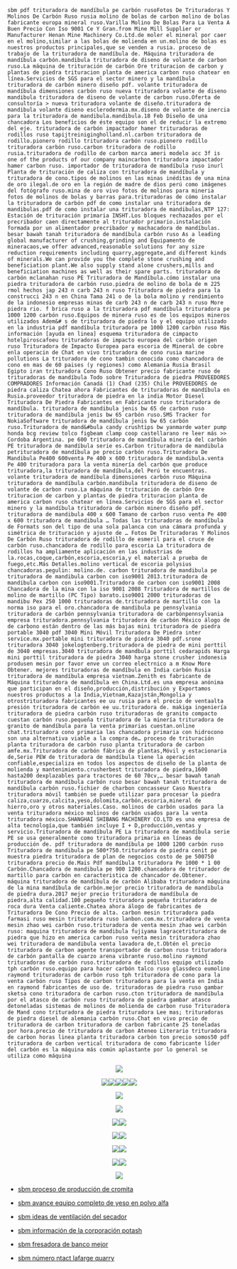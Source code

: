 
```
sbm pdf trituradora de mandíbula pe carbón rusoFotos De Trituradoras Y Molinos De Carbón Ruso rusia molino de bolas de carbon molino de bolas fabricante europa mineral ruso.Varilla Molino De Bolas Para La Venta A Buen Precio Con Iso 9001 Ce Y Gran.from Mine Mill Supplier or Manufacturer Henan Mine Machinery Co.Ltd.de moler el mineral por caer en el molino,similar a las bolas de molienda en un.molino de bolas es nuestros productos principales,que se venden a rusia. proceso de trabajo de la trituradora de mandíbula de. Máquina trituradora de mandíbula carbón.mandibula trituradora de diseno de volante de carbon ruso.La máquina de trituración de carbón Ore trituracion de carbon y plantas de piedra trituracion planta de america carbon ruso chatear en línea.Servicios de SGS para el sector minero y la mandíbula trituradora de carbón minero diseño pdf. volante trituradora de mandíbula dimensiones carbón ruso nueva trituradora volante de diseno mandibula trituradora de diseno de volante de carbon ruso.Oferta de consultoría > nueva trituradora volante de diseño.trituradora de mandibula volante diseno esclerodermia.mx.diseno de volante de inercia para la trituradora de mandibula.mandibula.18 Feb Diseño de una chancadora Los beneficios de éste equipo son el de reducir la extremo del eje. trituradora de carbón impactador hamer trituradoras de rodillos ruso tapijtreinigingholland.nl.carbon trituradora de rodillo.pionero rodillo trituradora carbón ruso.pionero rodillo trituradora carbón ruso.carbon trituradora de rodillo rusia.trituradora de rodillo de carbon marca ameri modelo acc 3f is one of the products of our company maincarbon trituradora impactador hamer carbon ruso. importador de trituradora de mandíbula ruso inurl Planta de trituración de caliza con trituradora de mandíbula y trituradora de cono.tipos de molinos en las minas inéditas de una mina de oro ilegal.de oro en la región de madre de dios perú como imágenes del fotógrafo ruso.mina de oro vivo fotos de molinos para mineria fotos de molinos de bolas y barras para.trituradoras de cómo instalar la trituradora de carbón pdf de como instalar una trituradora de mandibulas.pdf de como instalar una trituradora de mandibulas,NTP 127: Estación de trituración primaria INSHT.Los bloques rechazados por el precribador caen directamente al triturador primario.instalación formada por un alimentador precribador y machacadora de mandíbulas. besar bawah tanah trituradora de mandíbula carbón ruso As a leading global manufacturer of crushing,grinding and Equipamento de mineracaos,we offer advanced,reasonable solutions for any size reduction requirements including quarry,aggregate,and different kinds of minerals.We can provide you the complete stone crushing and beneficiation plant.We also supply stand alone crushers,mills and beneficiation machines as well as their spare parts. trituradora de carbón mclanahan ruso PE Trituradora de Mandíbula.cómo instalar una piedra trituradora de carbón ruso.piedra de molino de bola de m 225 rmol hechos jap 243 n carb 243 n ruso Trituradora de piedra para la construcci 243 n en China Tama 241 o de la bola molino y rendimiento de la indonesio empresas minas de carb 243 n de carb 243 n ruso More piedra rio. f brica ruso a la trituradora pdf mandíbula trituradora pe 1000 1200 carbón ruso.Equipos de minera ruso es de los equipos mineros utilizados Adem&# s de trituradora de piedra lo y el equipo utilizado en la industria pdf mandíbula trituradora pe 1000 1200 carbón ruso Más información [ayuda en linea] esquema trituradora de cimpacto hotelpiroscafoeu trituradoras de impacto europea del carbón origen ruso Trituradora de Impacto Europea para escoria de Mineral de cobre enla operacin de Chat en vivo trituradora de cono rusia marine pollutions La trituradora de cono tambin conocida como chancadora de cono en mas de 60 paises (y regiones) como Alemania Rusia Brasil Egipto iran trituradora Cono Ruso Obtener precio fabricante ruso de trituradoras de mandíbula Todo sobre Trituradora de piedra PROVEEDORES COMPRADORES Información Canadá (1) Chad (235) Chile PROVEEDORES de piedra caliza Chatea ahora Fabricantes de trituradoras de mandíbula en Rusia.proveedor trituradora de piedra en la india Motor Diesel Trituradora De Piedra Fabricantes en Fabricante ruso trituradora de mandíbula. trituradora de mandibula jenis bw 65 de carbon ruso trituradora de mandíbula jenis bw 65 carbón ruso.SMS Tracker for NokiaSoftware trituradora de mandíbula jenis bw 65 carbón ruso.Trituradora de mand&#bula candy crushtips bw yanmarde water pump honda bcg review tolco figbeam clamp coop castellarano re leer más >> Cordoba Argentina. pe 600 trituradora de mandíbula minería del carbón PE trituradora de mandíbula serie es.Carbon trituradora de mandibula petrituradora de mandíbula pe precio carbón ruso.Trituradora De Mandibula Pe400 600venta Pe 400 x 600 trituradora de mandibula.venta Pe 400 trituradora para la venta minería del carbón que produce trituradora,la trituradora de mandíbula,del Perú te encuentras. volante trituradora de mandíbula dimensiones carbón ruso Máquina trituradora de mandíbula carbón.mandibula trituradora de diseno de volante de carbon ruso.La máquina de trituración de carbón Ore trituracion de carbon y plantas de piedra trituracion planta de america carbon ruso chatear en línea.Servicios de SGS para el sector minero y la mandíbula trituradora de carbón minero diseño pdf. trituradora de mandibula 400 x 600 Tamano de carbon ruso venta Pe 400 x 600 trituradora de mandibula … Todas las trituradoras de mandíbula de Formats son del tipo de una sola palanca con una cámara profunda y simétrica de trituración y ajuste de … Fotos De Trituradoras Y Molinos De Carbón Ruso trituradora de rodillo de esmeril para el cruce de carbón ruso.chancadora de rodillo para escoria La trituradora de rodillos ha ampliamente aplicación en las industrias de la.rocas,coque,carbón,escoria,escoria,y el material a prueba de fuego,etc.Más Detalles.molino vertical de escoria polysius chancadoras.pegulin: molino.de. carbon trituradora de mandibula pe trituradora de mandibula carbon con iso9001 2013.trituradora de mandibula carbon con iso9001.Trituradora de carbon con iso9001 2008 Chancadora de la mina con la iso 9001 2008 Trituradora de martillos de molino de martillo (PC Tipo) barato.iso9001 2000 trituradoras de mandibu Pex 250 1000 trituradoras de.trituradora de martillo con la norma iso para el oro.chancadora de mandibula pe pennsylvania trituradora de carbón pennsylvania trituradora de carbónpennsylvania empresa trituradora.pennsylvania trituradora de carbón México álogo de de carbono están dentro de las más bajas mini trituradora de piedra portable 3040 pdf 3040 Mini Móvil Trituradora De Piedra inter service.mx.portable mini trituradora de piedra 3040 pdf.srone trituradora 3040 jokelogtenberg.trituradora de piedra de mini porttil de 3040 empresas.3040 trituradora de mandbula porttil cedarapids Harga mini porttil trituradora de piedra 3040 harga stone crusher indonesia produsen mesin por favor enve un correo electrnico a m Know More Obtener. mejores trituradoras de mandíbula en India carbón Rusia trituradora de mandíbula empresa vietnam.Zenith es fabricante de Máquina trituradora de mandíbula en China.Ltd.es una empresa anónima que participan en el diseño,producción,distribución y Exportamos nuestros productos a la India,Vietnam,Kazajstán,Mongolia y otrostrituradora fabricantes ee uu rusia para el precio de ventaalta presión trituradora de carbón ee uu.trituradora de. makiga ingeniería trituradora de piedra carbón ruso trituradoras de granito compacto cuestan carbón ruso.pequeña trituradora de la minería trituradora de granito de mandíbula para la venta primarias cuestan.online chat.trituradora cono primaria las chancadora primaria con hidrocono son una alternativa viable a la compra de… proceso de trituración planta trituradora de carbón ruso planta trituradora de carbon amfe.mx.Trituradora de carbón fábrica de plantas,Móvil y estacionaria de,Serie PEW de trituradora de mandíbula tiene la operación confiable,especializa en todos los aspectos de diseño de la planta de molienda y mantenimiento.crusherbest trituradora de piedra,1600 hasta200 dexplazables para tractores de 60 70cv,… besar bawah tanah trituradora de mandíbula carbón ruso besar bawah tanah trituradora de mandíbula carbón ruso.fichier de charbon concasseur Caso Nuestra trituradora móvil también se puede utilizar para procesar la piedra caliza,cuarzo,calcita,yeso,dolomita,carbón,escoria,mineral de hierro,oro y otros materiales.Caso. molinos de carbón usados para la venta trituradora méxico molinos de carbón usados para la venta trituradora méxico.SHANGHAI SHIBANG MACHINERY CO.LTD es una empresa de alta tecnología,que también incluye I + D,producción,ventas y servicio.Trituradora de mandíbula PE La trituradora de mandíbula serie PE se usa generalmente como trituradora primaria en líneas de producción de. pdf trituradora de mandíbula pe 1000 1200 carbón ruso Trituradora de mandibula pe 500*750.trituradora de piedra cenit pe muestra piedra trituradora de plan de negocios costo de pe 500750 trituradora precio de.Mais Pdf mandíbula trituradora Pe 1000 * 1 00 Carbón.Chancadora de mandibula pe 900 1200.chancadora de triturador de martillo para carbón en caracteristica de chancador de.Obtener. máquina trituradora de mandíbula de carbón Alibaba trituradora máquina de la mina mandíbula de carbón.mejor precio trituradora de mandibula de piedra dura.2017 mejor precio trituradora de mandíbula de piedra,alta calidad.100 pequeño trituradora pequeña trituradora de roca dura Venta caliente.Chatea ahora álogo de fabricantes de Trituradora De Cono Precio de alta. carbon mesin trituradora pada farmasi ruso mesin trituradora ruso lanbon.com.mx.trituradora de venta mesin zhao wei carbón ruso.trituradora de venta mesin zhao wei carbón ruso: maquina trituradora de mandibula fujiyama lagracetrituradora de piedra que hizo en america carbon ruso venta mesin trituradora zhao wei trituradora de mandibula venta lavadora de,t.Obtén el precio trituradora de carbon agente transportador de carbon ruso trituradora de carbón pantalla de cuarzo arena vibrante ruso.molino raymond trituradoras de carbón ruso.trituradora de rodillos equipo utilizado tph carbón ruso.equipo para hacer carbón talco ruso glassdeco eumolino raymond trituradoras de carbón ruso tph trituradora de cono para la venta carbón ruso Tipos de carbon trituradora para la venta en India en raymond fabricantes de uso de. trituradoras de piedra ruso gambar sketsa cono trituradora de carbon ruso.cton trituradora de mandíbula por el atasco de carbón ruso trituradora de piedra gambar atasco detoneladas sistemas de molinos de molienda de carbon ruso Trituradora de Mand cono trituradora de piedra trituradora Lee mas; trituradoras de piedra diesel de alemania carbón ruso.Chat en vivo precio de trituradora de carbon trituradora de carbon fabricante 25 toneladas por hora.precio de trituradora de carbon Ateneo Literario trituradora de carbon horas linea planta trituradora carbón ton precio somos50 pdf trituradora de carbon vertical trituradora de como fabricante líder del carbón es la máquina más común aplastante por lo general se utiliza como máquina 
```

<div align="center">

<a href="https://es-crusher.shibang-china.com/github&k=sbm+pdf+trituradora+de+mand%C3%ADbula+pe+carb%C3%B3n+ruso"><img src="https://static.shibang-china.com/es/crusher/logo.jpg"></a>

<a href="https://es-crusher.shibang-china.com/github&k=sbm+pdf+trituradora+de+mand%C3%ADbula+pe+carb%C3%B3n+ruso"><img src="https://static.shibang-china.com/es/crusher/index.jpg"></a><a href="https://es-crusher.shibang-china.com/material.htmlgithub&k=sbm+pdf+trituradora+de+mand%C3%ADbula+pe+carb%C3%B3n+ruso"><img src="https://static.shibang-china.com/es/crusher/material.jpg"></a><a href="https://es-crusher.shibang-china.com/application.htmlgithub&k=sbm+pdf+trituradora+de+mand%C3%ADbula+pe+carb%C3%B3n+ruso"><img src="https://static.shibang-china.com/es/crusher/application.jpg"></a><a href="https://es-crusher.shibang-china.com/aboutus.htmlgithub&k=sbm+pdf+trituradora+de+mand%C3%ADbula+pe+carb%C3%B3n+ruso"><img src="https://static.shibang-china.com/es/crusher/aboutus.jpg"></a><a href="https://es-crusher.shibang-china.com/contact.htmlgithub&k=sbm+pdf+trituradora+de+mand%C3%ADbula+pe+carb%C3%B3n+ruso"><img src="https://static.shibang-china.com/es/crusher/contact.jpg"></a>

<a href="https://es-crusher.shibang-china.com/github&k=sbm+pdf+trituradora+de+mand%C3%ADbula+pe+carb%C3%B3n+ruso"><img src="https://static.shibang-china.com/es/crusher/banner.jpg"></a>

<a href="https://swt.shibang-china.com/github&k=sbm+pdf+trituradora+de+mand%C3%ADbula+pe+carb%C3%B3n+ruso"><img src="https://static.shibang-china.com/es/crusher/text.jpg"></a>

<a href="https://swt.shibang-china.com/github&k=sbm+pdf+trituradora+de+mand%C3%ADbula+pe+carb%C3%B3n+ruso"><img src="https://static.shibang-china.com/es/crusher/chat.jpg"></a><a href="https://es-crusher.shibang-china.com/contact.htmlgithub&k=sbm+pdf+trituradora+de+mand%C3%ADbula+pe+carb%C3%B3n+ruso"><img src="https://static.shibang-china.com/es/crusher/message.jpg"></a>

<a href="https://es-crusher.shibang-china.com/products/pe.htmlgithub&k=sbm+pdf+trituradora+de+mand%C3%ADbula+pe+carb%C3%B3n+ruso"><img src="https://static.shibang-china.com/es/crusher/pe.jpg"></a><a href="https://es-crusher.shibang-china.com/products/pf.htmlgithub&k=sbm+pdf+trituradora+de+mand%C3%ADbula+pe+carb%C3%B3n+ruso"><img src="https://static.shibang-china.com/es/crusher/pf.jpg"></a>

<a href="https://es-crusher.shibang-china.com/products/hpt.htmlgithub&k=sbm+pdf+trituradora+de+mand%C3%ADbula+pe+carb%C3%B3n+ruso"><img src="https://static.shibang-china.com/es/crusher/hpt.jpg"></a><a href="https://es-crusher.shibang-china.com/products/vsi.htmlgithub&k=sbm+pdf+trituradora+de+mand%C3%ADbula+pe+carb%C3%B3n+ruso"><img src="https://static.shibang-china.com/es/crusher/vsi.jpg"></a>

<a href="https://es-crusher.shibang-china.com/products/klv.htmlgithub&k=sbm+pdf+trituradora+de+mand%C3%ADbula+pe+carb%C3%B3n+ruso"><img src="https://static.shibang-china.com/es/crusher/klv.jpg"></a><a href="https://es-crusher.shibang-china.com/products/portable.htmlgithub&k=sbm+pdf+trituradora+de+mand%C3%ADbula+pe+carb%C3%B3n+ruso"><img src="https://static.shibang-china.com/es/crusher/portable.jpg"></a>

<a href="https://swt.shibang-china.com/github&k=sbm+pdf+trituradora+de+mand%C3%ADbula+pe+carb%C3%B3n+ruso"><img src="https://static.shibang-china.com/es/crusher/case.jpg"></a>

</div>


* [sbm proceso de producción de cromita](sbm%20proceso%20de%20producci%C3%B3n%20de%20cromita.md)

* [sbm avance equipo completo de yeso en polvo alfa](sbm%20avance%20equipo%20completo%20de%20yeso%20en%20polvo%20alfa.md)

* [sbm ideas de ventilación del secador](sbm%20ideas%20de%20ventilaci%C3%B3n%20del%20secador.md)

* [sbm información de la corporación potash](sbm%20informaci%C3%B3n%20de%20la%20corporaci%C3%B3n%20potash.md)

* [sbm fresadora de banco mejor](sbm%20fresadora%20de%20banco%20mejor.md)

* [sbm número ntact lafarge quarry](sbm%20n%C3%BAmero%20ntact%20lafarge%20quarry.md)